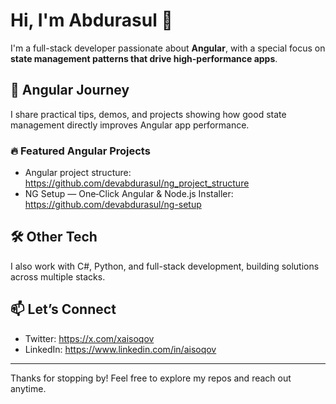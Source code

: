 # Hi, I'm Abdurasul 👋

I'm a full-stack developer passionate about **Angular**, with a special focus on **state management patterns that drive high-performance apps**.

## 🚀 Angular Journey
I share practical tips, demos, and projects showing how good state management directly improves Angular app performance.

### 🔥 Featured Angular Projects
- Angular project structure: https://github.com/devabdurasul/ng_project_structure
- NG Setup — One‑Click Angular & Node.js Installer: https://github.com/devabdurasul/ng-setup


## 🛠️ Other Tech
I also work with C#, Python, and full-stack development, building solutions across multiple stacks.

## 📫 Let’s Connect
- Twitter:  https://x.com/xaisoqov
- LinkedIn: https://www.linkedin.com/in/aisoqov 

---

Thanks for stopping by! Feel free to explore my repos and reach out anytime.

